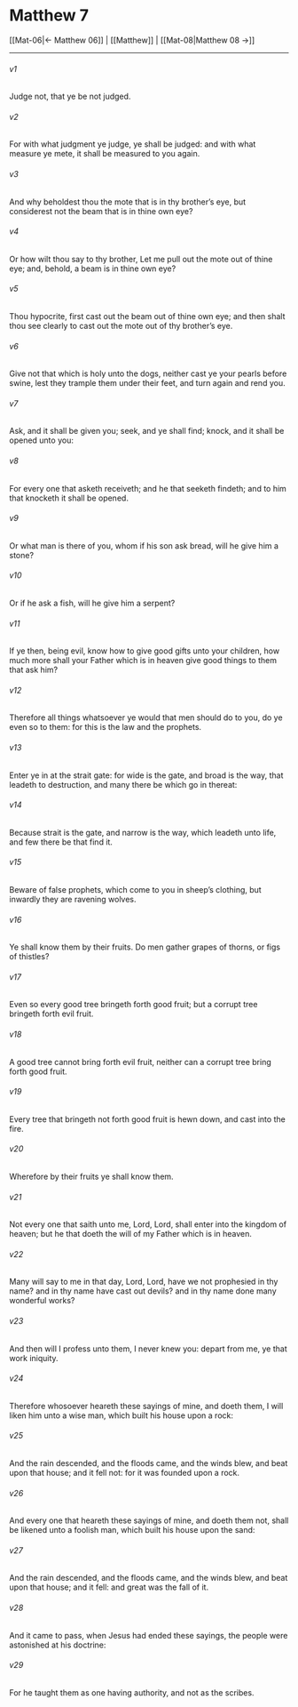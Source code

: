 # Matthew 7

[[Mat-06|← Matthew 06]] | [[Matthew]] | [[Mat-08|Matthew 08 →]]
***

###### v1
Judge not, that ye be not judged.
###### v2
For with what judgment ye judge, ye shall be judged: and with what measure ye mete, it shall be measured to you again.
###### v3
And why beholdest thou the mote that is in thy brother’s eye, but considerest not the beam that is in thine own eye?
###### v4
Or how wilt thou say to thy brother, Let me pull out the mote out of thine eye; and, behold, a beam is in thine own eye?
###### v5
Thou hypocrite, first cast out the beam out of thine own eye; and then shalt thou see clearly to cast out the mote out of thy brother’s eye.
###### v6
Give not that which is holy unto the dogs, neither cast ye your pearls before swine, lest they trample them under their feet, and turn again and rend you.
###### v7
Ask, and it shall be given you; seek, and ye shall find; knock, and it shall be opened unto you:
###### v8
For every one that asketh receiveth; and he that seeketh findeth; and to him that knocketh it shall be opened.
###### v9
Or what man is there of you, whom if his son ask bread, will he give him a stone?
###### v10
Or if he ask a fish, will he give him a serpent?
###### v11
If ye then, being evil, know how to give good gifts unto your children, how much more shall your Father which is in heaven give good things to them that ask him?
###### v12
Therefore all things whatsoever ye would that men should do to you, do ye even so to them: for this is the law and the prophets.
###### v13
Enter ye in at the strait gate: for wide is the gate, and broad is the way, that leadeth to destruction, and many there be which go in thereat:
###### v14
Because strait is the gate, and narrow is the way, which leadeth unto life, and few there be that find it.
###### v15
Beware of false prophets, which come to you in sheep’s clothing, but inwardly they are ravening wolves.
###### v16
Ye shall know them by their fruits. Do men gather grapes of thorns, or figs of thistles?
###### v17
Even so every good tree bringeth forth good fruit; but a corrupt tree bringeth forth evil fruit.
###### v18
A good tree cannot bring forth evil fruit, neither can a corrupt tree bring forth good fruit.
###### v19
Every tree that bringeth not forth good fruit is hewn down, and cast into the fire.
###### v20
Wherefore by their fruits ye shall know them.
###### v21
Not every one that saith unto me, Lord, Lord, shall enter into the kingdom of heaven; but he that doeth the will of my Father which is in heaven.
###### v22
Many will say to me in that day, Lord, Lord, have we not prophesied in thy name? and in thy name have cast out devils? and in thy name done many wonderful works?
###### v23
And then will I profess unto them, I never knew you: depart from me, ye that work iniquity.
###### v24
Therefore whosoever heareth these sayings of mine, and doeth them, I will liken him unto a wise man, which built his house upon a rock:
###### v25
And the rain descended, and the floods came, and the winds blew, and beat upon that house; and it fell not: for it was founded upon a rock.
###### v26
And every one that heareth these sayings of mine, and doeth them not, shall be likened unto a foolish man, which built his house upon the sand:
###### v27
And the rain descended, and the floods came, and the winds blew, and beat upon that house; and it fell: and great was the fall of it.
###### v28
And it came to pass, when Jesus had ended these sayings, the people were astonished at his doctrine:
###### v29
For he taught them as one having authority, and not as the scribes. 

